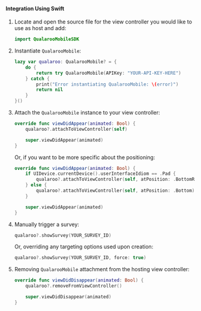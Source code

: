 #### Integration Using Swift

1. Locate and open the source file for the view controller you would like to use as host and add:

    ```swift
    import QualarooMobileSDK
    ```

2. Instantiate `QualarooMobile`:

    ```swift
    lazy var qualaroo: QualarooMobile? = {
        do {
            return try QualarooMobile(APIKey: "YOUR-API-KEY-HERE")
        } catch {
            print("Error instantiating QualarooMobile: \(error)")
            return nil
        }
    }()
    ```

3. Attach the `QualarooMobile` instance to your view controller:

    ```swift
    override func viewDidAppear(animated: Bool) {
        qualaroo?.attachToViewController(self)

        super.viewDidAppear(animated)
    }
    ```

    Or, if you want to be more specific about the positioning:

    ```swift
    override func viewDidAppear(animated: Bool) {
        if UIDevice.currentDevice().userInterfaceIdiom == .Pad {
            qualaroo?.attachToViewController(self, atPosition: .BottomRight)
        } else {
            qualaroo?.attachToViewController(self, atPosition: .Bottom)
        }

        super.viewDidAppear(animated)
    }
    ```

4. Manually trigger a survey:

    ```swift
    qualaroo?.showSurvey(YOUR_SURVEY_ID)
    ```

    Or, overriding any targeting options used upon creation:

    ```swift
    qualaroo?.showSurvey(YOUR_SURVEY_ID, force: true)
    ```

5. Removing `QualarooMobile` attachment from the hosting view controller:

    ```swift
    override func viewDidDisappear(animated: Bool) {
        qualaroo?.removeFromViewController()

        super.viewDidDisappear(animated)
    }
    ```
